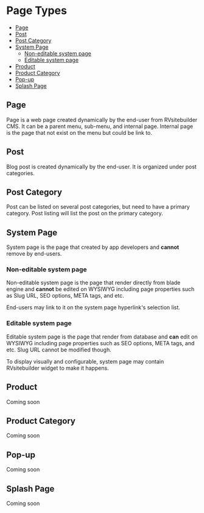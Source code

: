 # Page Types

  - [Page](#Page)
  - [Post](#Post) 
  - [Post Category](#Post-Category)
  - [System Page](#System-page)
    - [Non-editable system page](#Non-editable-system-page) 
    - [Editable system page](#Editable-system-page)
  - [Product](#Product) 
  - [Product Category](#Product-Category)
  - [Pop-up](#Pop-up)
  - [Splash Page](#Splash-Page) 

<a name="Page"></a>
## Page
Page is a web page created dynamically by the end-user from RVsitebuilder CMS. It can be a parent menu, sub-menu, and internal page. Internal page is the page that not exist on the menu but could be link to.

<a name="Post"></a>
## Post
Blog post is created dynamically by the end-user. It is organized under post categories. 

<a name="Post-Category"></a>
## Post Category
Post can be listed on several post categories, but need to have a primary category. Post listing will list the post on the primary category. 

<a name="System-page"></a>
## System Page

System page is the page that created by app developers and **cannot** remove by end-users.

<a name="Non-editable-system-page"></a>
### Non-editable system page

Non-editable system page is the page that render directly from blade engine and **cannot** be edited on WYSIWYG including page properties such as Slug URL, SEO options, META tags, and etc. 

End-users may link to it on the system page hyperlink's selection list.

<a name="Editable-system-page"></a>
### Editable system page

Editable system page is the page that render from database and **can** edit on WYSIWYG including page properties such as SEO options, META tags, and etc. Slug URL cannot be modified though.

To display visually and configurable, system page may contain RVsitebuilder widget to make it happens.

<a name="Product"></a>
## Product

Coming soon 


<a name="Product-Category"></a>
## Product Category

Coming soon 

<a name="Pop-up"></a>
## Pop-up

Coming soon 

<a name="Splash-Page"></a>
## Splash Page

Coming soon
